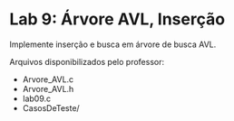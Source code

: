 # Lab 9: Árvore AVL, Inserção
Implemente inserção e busca em árvore de busca AVL.

Arquivos disponibilizados pelo professor:
- Arvore_AVL.c
- Arvore_AVL.h
- lab09.c
- CasosDeTeste/
